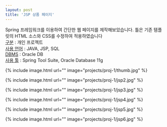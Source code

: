 ```yaml
---
layout: post
title: 'JSP 상품 페이지'
---
```

Spring 프레임워크를 이용하여 간단한 웹 페이지를 제작해보았습니다. 틀은 기존 템플릿의 HTML 소스와 CSS를 수정하여 적용하였습니다  
[구분]() : 개인 프로젝트  
[사용 언어]() : JAVA, JSP, SQL  
[DBMS]() : Oracle DB  
[사용 툴]() : Spring Tool Suite, Oracle Database 11g  

{% include image.html url="" image="projects/proj-1/thumb.jpg" %}

{% include image.html url="" image="projects/proj-1/jsp2.jpg" %}

{% include image.html url="" image="projects/proj-1/jsp3.jpg" %}

{% include image.html url="" image="projects/proj-1/jsp4.jpg" %}

{% include image.html url="" image="projects/proj-1/jsp5.jpg" %}

{% include image.html url="" image="projects/proj-1/jsp6.jpg" %}